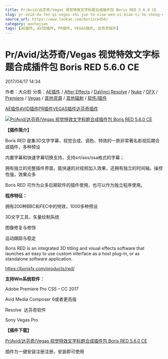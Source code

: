 ```yaml
---
title: Pr/Avid/达芬奇/Vegas 视觉特效文字标题合成插件包 Boris RED 5.6.0 CE
slug: pr-avid-da-fen-qi-vegas-shi-jue-te-xiao-wen-zi-biao-ti-he-cheng-cha-jian-bao-boris-red-5-6-0-ce
source_url: https://www.lookae.com/borisred56/
category: aechajian
tags: [AE插件, AVID插件, PR插件, VEGAS插件, 达芬奇插件]
---
```

# Pr/Avid/达芬奇/Vegas 视觉特效文字标题合成插件包 Boris RED 5.6.0 CE

2017/04/17 14:34

作者：大众脸
分类：[AE插件](https://www.lookae.com/after-effects/aechajian/) / [After Effects](https://www.lookae.com/after-effects/) / [DaVinci Resolve](https://www.lookae.com/qitarjcj/resolvezy/) / [Nuke](https://www.lookae.com/qitarjcj/nukezy/) / [OFX](https://www.lookae.com/qitarjcj/ofxzy/) / [Premiere](https://www.lookae.com/qitarjcj/premierezy/) / [Vegas](https://www.lookae.com/qitarjcj/vegaszy/) / [其他资源](https://www.lookae.com/qitarjcj/otherzy/) / [其他辐射](https://www.lookae.com/others/) / [软件/插件](https://www.lookae.com/qitarjcj/)

[AE插件](https://www.lookae.com/tag/ae%e6%8f%92%e4%bb%b6/)[AVID插件](https://www.lookae.com/tag/avid%e6%8f%92%e4%bb%b6/)[PR插件](https://www.lookae.com/tag/pr%e6%8f%92%e4%bb%b6/)[VEGAS插件](https://www.lookae.com/tag/vegas%e6%8f%92%e4%bb%b6/)[达芬奇插件](https://www.lookae.com/tag/%e8%be%be%e8%8a%ac%e5%a5%87%e6%8f%92%e4%bb%b6/)

[![Pr/Avid/达芬奇/Vegas 视觉特效文字标题合成插件包 Boris RED 5.6.0 CE](https://www.lookae.com/wp-content/uploads/2017/04/Boris-RED-56.jpg "Pr/Avid/达芬奇/Vegas 视觉特效文字标题合成插件包 Boris RED 5.6.0 CE-LookAE.com")](https://www.lookae.com/wp-content/uploads/2017/04/Boris-RED-56.jpg)

**【插件简介】**

Boris RED 是集3D文字字幕，视觉合成、调色、特效的一款非常著名影视后期合成插件，多种预设

内置字幕和快速字幕切换支持，支持srt/ass/ssa格式的字幕；

拥有独立的完整插件界面，能快速的对视频加入效果，还拥有独立的时间轴，操控性强，效果众多

Boris RED 可作为众多后期软件的插件使用，也可以作为独立程序使用。

**程序特征：**

拥有200种BBC和FEC中的特效，1000多种预设

3D文字工具，矢量绘制系统

图像修复与修饰

运动跟踪与稳定

Boris RED is an integrated 3D titling and visual effects software that launches an easy to use custom interface as a host plug-in, or as standalone software application.

https://borisfx.com/products/red/

**支持Win系统软件：**

Adobe Premiere Pro CS5 – CC 2017

Avid Media Composer 6或者更高版

Resolve  达芬奇软件

Sony Vegas Pro

**【插件下载】**

[Pr/Avid/达芬奇/Vegas 视觉特效文字标题合成插件包 Boris RED 5.6.0 CE](https://lookae.ctfile.com/fs/W5l198674778)

插件为一键安装注册注册，安装即可使用
